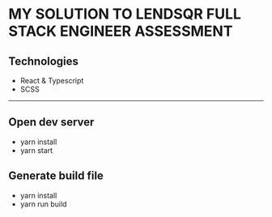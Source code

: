# MY SOLUTION TO LENDSQR FULL STACK ENGINEER ASSESSMENT
## Technologies 
- React & Typescript 
- SCSS 

****
## Open dev server
- yarn install 
- yarn start

## Generate build file
- yarn install 
- yarn run build